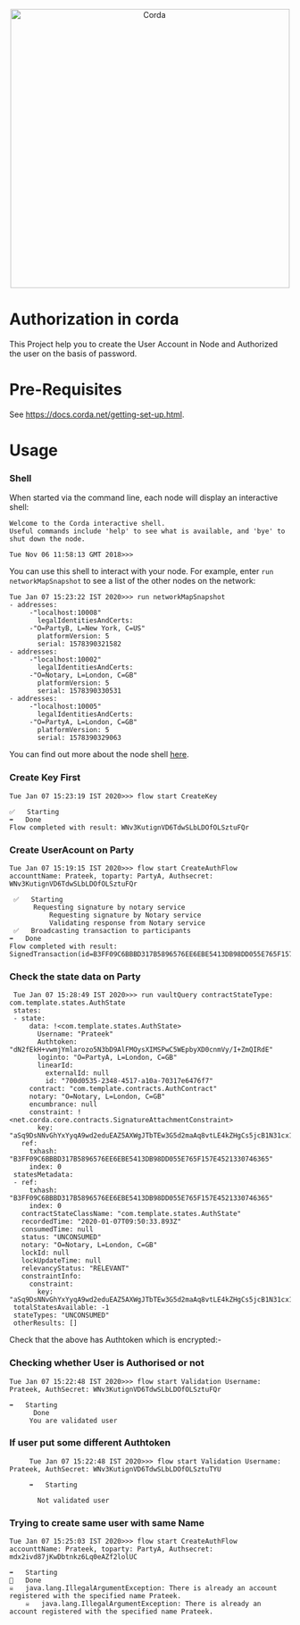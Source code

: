 <p align="center">
  <img src="https://www.corda.net/wp-content/uploads/2016/11/fg005_corda_b.png" alt="Corda" width="500">
</p>

# Authorization in corda

This Project help you to create the User Account in Node and Authorized the user on the basis of password.

# Pre-Requisites

See https://docs.corda.net/getting-set-up.html.

# Usage


### Shell

When started via the command line, each node will display an interactive shell:

    Welcome to the Corda interactive shell.
    Useful commands include 'help' to see what is available, and 'bye' to shut down the node.
    
    Tue Nov 06 11:58:13 GMT 2018>>>

You can use this shell to interact with your node. For example, enter `run networkMapSnapshot` to see a list of 
the other nodes on the network:

    Tue Jan 07 15:23:22 IST 2020>>> run networkMapSnapshot
    - addresses:
         -"localhost:10008"
           legalIdentitiesAndCerts:
         -"O=PartyB, L=New York, C=US"
           platformVersion: 5
           serial: 1578390321582
    - addresses:
         -"localhost:10002"
           legalIdentitiesAndCerts:
         -"O=Notary, L=London, C=GB"
           platformVersion: 5
           serial: 1578390330531
    - addresses:
         -"localhost:10005"
           legalIdentitiesAndCerts:
         -"O=PartyA, L=London, C=GB"
           platformVersion: 5
           serial: 1578390329063

You can find out more about the node shell [here](https://docs.corda.net/shell.html).


### Create Key First

    Tue Jan 07 15:23:19 IST 2020>>> flow start CreateKey                                                                                          

    ✅   Starting
    ➡️   Done
    Flow completed with result: WNv3KutignVD6TdwSLbLDOfOLSztuFQr

### Create UserAcount on Party

    Tue Jan 07 15:19:15 IST 2020>>> flow start CreateAuthFlow accounttName: Prateek, toparty: PartyA, Authsecret: WNv3KutignVD6TdwSLbLDOfOLSztuFQr

     ✅   Starting
          Requesting signature by notary service
              Requesting signature by Notary service
              Validating response from Notary service
     ✅   Broadcasting transaction to participants
    ➡️   Done
    Flow completed with result: SignedTransaction(id=B3FF09C6BBBD317B5896576EE6EBE5413DB98DD055E765F157E4521330746365)
    
### Check the state data on Party

     Tue Jan 07 15:28:49 IST 2020>>> run vaultQuery contractStateType: com.template.states.AuthState
     states:
     - state:
         data: !<com.template.states.AuthState>
           Username: "Prateek"
           Authtoken: "dN2fEkH+vwmjYmlarozo5N3bD9AlFMOysXIMSPwC5WEpbyXD0cnmVy/I+ZmQIRdE"
           loginto: "O=PartyA, L=London, C=GB"
           linearId:
             externalId: null
             id: "700d0535-2348-4517-a10a-70317e6476f7"
         contract: "com.template.contracts.AuthContract"
         notary: "O=Notary, L=London, C=GB"
         encumbrance: null
         constraint: !<net.corda.core.contracts.SignatureAttachmentConstraint>
           key: "aSq9DsNNvGhYxYyqA9wd2eduEAZ5AXWgJTbTEw3G5d2maAq8vtLE4kZHgCs5jcB1N31cx1hpsLeqG2ngSysVHqcXhbNts6SkRWDaV7xNcr6MtcbufGUchxredBb6"
       ref:
         txhash: "B3FF09C6BBBD317B5896576EE6EBE5413DB98DD055E765F157E4521330746365"
         index: 0
     statesMetadata:
     - ref:
         txhash: "B3FF09C6BBBD317B5896576EE6EBE5413DB98DD055E765F157E4521330746365"
         index: 0
       contractStateClassName: "com.template.states.AuthState"
       recordedTime: "2020-01-07T09:50:33.893Z"
       consumedTime: null
       status: "UNCONSUMED"
       notary: "O=Notary, L=London, C=GB"
       lockId: null
       lockUpdateTime: null
       relevancyStatus: "RELEVANT"
       constraintInfo:
         constraint:
           key: "aSq9DsNNvGhYxYyqA9wd2eduEAZ5AXWgJTbTEw3G5d2maAq8vtLE4kZHgCs5jcB1N31cx1hpsLeqG2ngSysVHqcXhbNts6SkRWDaV7xNcr6MtcbufGUchxredBb6"
     totalStatesAvailable: -1
     stateTypes: "UNCONSUMED"
     otherResults: []
    
    
  Check that the above has Authtoken which is encrypted:-   
  
### Checking whether User is Authorised or not 

    
    Tue Jan 07 15:22:48 IST 2020>>> flow start Validation Username: Prateek, AuthSecret: WNv3KutignVD6TdwSLbLDOfOLSztuFQr

    ➡️   Starting
          Done
         You are validated user

### If user put some different Authtoken 

         Tue Jan 07 15:22:48 IST 2020>>> flow start Validation Username: Prateek, AuthSecret: WNv3KutignVD6TdwSLbLDOfOLSztuTYU
     
         ➡️   Starting
   
           Not validated user   

  
### Trying to create same user with same Name

    Tue Jan 07 15:25:03 IST 2020>>> flow start CreateAuthFlow accounttName: Prateek, toparty: PartyA, Authsecret: mdx2ivd87jKwDbtnkz6Lq0eAZf2lolUC
    
    ➡️   Starting
    🚫   Done
    ☠   java.lang.IllegalArgumentException: There is already an account registered with the specified name Prateek.
    	☠   java.lang.IllegalArgumentException: There is already an account registered with the specified name Prateek.
  
  

  
